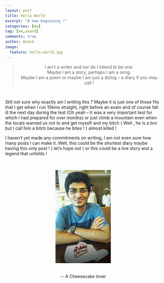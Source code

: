 ```yaml
---
layout: post
title: Hello World
excerpt: "A new beginning !"
categories: [me]
tag: [me,anand]
comments: true
author: Anand
image:
  feature: hello-world.jpg
---
```




> <center>I ain’t a writer and nor do I intend to be one.</center>
> <center>Maybe I am a story, perhaps I am a song.</center>
> <center>Maybe I am a poem or maybe I am just a (b)log – a diary if you may call !</center>

<br/>

Still  not sure why exactly am I writing this ?  Maybe it is just one of those fits that I get when I run 10kms straight, right before an exam and of course fall ill the next day during the test (Oh yeah – it was a very important test for which I had prepared for over months) or just climb a mountain even when the locals warned us not to and get myself and my bitch ( Well , he is a bro but I call him a bitch because he bites ! ) almost killed !

I haven’t yet made any commitments on writing, I am not even sure how many posts I can make it. Well, this could be the shortest diary maybe having this only post ! ( let’s hope not ) or this could be a live story and a legend that unfolds !

<br/>

<p align="center">
	<img src="/img/cheesecake.jpg" alt="That's me !" />
</p>



<br/>

<center>-- A Cheesecake lover  <i class="fa fa-heart heart-icon"></i></center>
